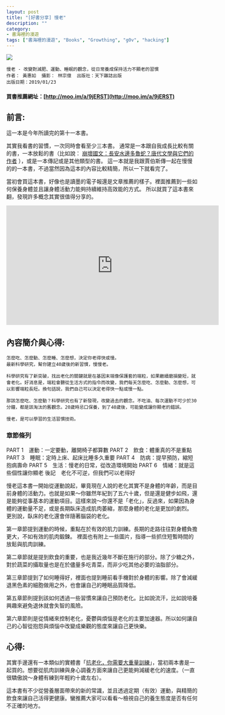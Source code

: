 ```yaml
---
layout: post
title: "[好書分享] 慢老"
description: ""
category: 
- 書海裡的漫遊
tags: ["書海裡的漫遊", "Books", "Growthing", "g0v", "hacking"]
---
```


<div><a href="http://moo.im/a/9jERST" title="慢老"><img src="https://cdn.readmoo.com/cover/8d/6bfcl5b_210x315.jpg?v=0"></a></div>

```
慢老 - 改變對減肥、運動、睡眠的觀念，從日常養成保持活力不顯老的習慣
作者： 黃惠如  攝影： 林宗億  出版社：天下雜誌出版 
出版日期：2019/01/23 
```

#### 買書推薦網址：[http://moo.im/a/9jERST](http://moo.im/a/9jERST)

## 前言:

這一本是今年所讀完的第十一本書。 

其實我看書的習慣，一次同時會看至少三本書。 通常是一本跟自我成長比較有關的書，一本放鬆的書（比如說： [崩壞國文：長安水邊多魯蛇？唐代文學與它們的作者](http://www.evanlin.com/reading-poet/) ），或是一本傳記或是其他類型的書。 這一本就是我跟賈伯斯傳一起在慢慢的的一本書，不過當然因為這本的內容比較精簡，所以一下就看完了。 

當初會買這本書，好像也是讀墨的電子報還是文章推薦的樣子。裡面推薦到一些如何保養身體並且讓身體活動力能夠持續維持高效能的方式。 所以就買了這本書來翻，發現許多概念其實很值得分享的。

<iframe width="560" height="315" src="https://www.youtube.com/embed/hiA_jM7taAE" frameborder="0" allow="accelerometer; autoplay; clipboard-write; encrypted-media; gyroscope; picture-in-picture" allowfullscreen></iframe>

## 內容簡介與心得:

```
怎麼吃、怎麼動、怎麼睡、怎麼想，決定你老得快或慢。
最新科學研究，幫你建立40歲後的新習慣，慢慢老。

科學研究有了新突破，找出老化的關鍵就是在基因末端像保護套的端粒，如果繼續磨損變短，就會老化。好消息是，端粒會聽從生活方式的指令而改變，我們每天怎麼吃、怎麼動、怎麼想，可以影響端粒長短。換句話說，我們自己可以決定老得快一點或慢一點。

那該怎麼吃、怎麼動？科學研究也有了新發現，改變過去的觀念。不吃油、每次運動不可少於30分鐘，都是該淘汰的舊觀念。20歲時忌口保養，到了40歲後，可能變成讓你顯老的錯誤。

慢老，是可以學習的生活習慣技術。
```

### 章節條列

PART 1　運動：一定要動，離開椅子都算數
PART 2　飲食：體重真的不是重點
PART 3　睡眠：定時上床、起床比睡多久重要
PART 4　防病：提早預防，縮短抱病壽命
PART 5　生活：慢老的日常，從改造環境開始
PART 6　情緒：就是這些個性讓你顯老
後記　老化不可逆，但我們可以老得好

慢老這本書一開始從運動說起，畢竟現在人說的老化其實不是身體的年齡，而是目前身體的活動力。也就是如果～你雖然年紀到了五六十歲，但是還是健步如飛，還是能夠從事基本的運動項目。這樣來說～你還不是「老化」，反過來，如果因為身體的運動量不足，或是長期臥床造成肌肉萎縮，那麼身體的老化是更加的劇烈。 更別說，臥床的老化還會伴隨著腦袋的老化。

第一章節提到運動的時候，重點在於有效的肌力訓練。長期的走路往往對身體負擔更大，不如有效的肌肉鍛鍊。 裡面也有附上一些圖片，指導一些抓住短暫時間的放鬆與肌肉訓練。

第二章節就是提到飲食的重要，也是我近幾年不斷在施行的部分。除了少糖之外，對於蔬菜的攝取量也是在於儘量多吃青菜，而非少吃其他必要的油脂部分。

第三章節提到了如何睡得好，裡面也提到睡前看手機對於身體的影響。除了會減緩退黑色素的細胞做用之外，也會讓自己的睡眠品質降低。

第五章節則提到該如何透過一些習慣來讓自己預防老化。比如說流汗，比如說培養興趣來避免退休就會失智的風險。

第六章節則是從情緒來控制老化，憂鬱與煩惱是老化的主要加速器。所以如何讓自己的心智從抱怨與煩惱中改變成樂觀的態度來讓自己更快樂。

## 心得:

其實手邊還有一本類似的實體書「[抗老化，你需要大重量訓練](https://www.books.com.tw/products/0010858359)」，當初兩本書是一起買的。想要從肌肉訓練與身心調養方面來讓自己更能夠減緩老化的速度。（一直很驕傲說～身體有練到年輕約十歲左右）。

這本書有不少從營養層面帶來的新的常識，並且透過定期（有效）運動，與精簡的飲食來讓自己活得更健康。蠻推薦大家可以看看～檢視自己的養生態度是否有任何不正確的地方。